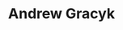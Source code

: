 ---
layout: page
title: Andrew Gracyk
description: 
img: assets/img/Andrew_Gracyk.webp
redirect: https://andrewgracyk.com/
importance: 1
category: Alumni
---